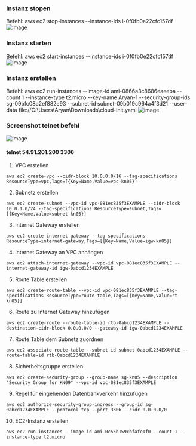### Instanz stopen
Befehl: aws ec2 stop-instances --instance-ids i-0f0fb0e22cfc157df
![image](https://github.com/user-attachments/assets/69239582-31b5-408d-a0b2-6d5371ca8b15)

### Instanz starten
Befehl: aws ec2 start-instances --instance-ids i-0f0fb0e22cfc157df
![image](https://github.com/user-attachments/assets/87858b4f-e63f-42a8-af5b-23e05b84fbfa)

### Instanz erstellen
Befehl: aws ec2 run-instances --image-id ami-0866a3c8686eaeeba --count 1 --instance-type t2.micro --key-name Aryan-1 --security-group-ids sg-09bfc08a2ef882e93 --subnet-id subnet-09b019c964a4f3d21 --user-data file://C:\Users\Aryan\Downloads\cloud-init.yaml
![image](https://github.com/user-attachments/assets/fc7b73f2-26f3-4d27-b76f-7c25db8ba8f0)
### Screenshot telnet befehl
![image](https://github.com/user-attachments/assets/264f0cb8-6dcb-42e0-a1d8-132410a0d74c)


#### telnet 54.91.201.200 3306

1. VPC erstellen
```
aws ec2 create-vpc --cidr-block 10.0.0.0/16 --tag-specifications ResourceType=vpc,Tags=[{Key=Name,Value=vpc-kn05}]
```

2. Subnetz erstellen
```
aws ec2 create-subnet --vpc-id vpc-081ec835f3EXAMPLE --cidr-block 10.0.1.0/24 --tag-specifications ResourceType=subnet,Tags=[{Key=Name,Value=subnet-kn05}]
```

3. Internet Gateway erstellen
```
aws ec2 create-internet-gateway --tag-specifications ResourceType=internet-gateway,Tags=[{Key=Name,Value=igw-kn05}]
```

4. Internet Gateway an VPC anhängen
```
aws ec2 attach-internet-gateway --vpc-id vpc-081ec835f3EXAMPLE --internet-gateway-id igw-0abcd1234EXAMPLE
```

5. Route Table erstellen
```
aws ec2 create-route-table --vpc-id vpc-081ec835f3EXAMPLE --tag-specifications ResourceType=route-table,Tags=[{Key=Name,Value=rt-kn05}]
```

6. Route zu Internet Gateway hinzufügen
```
aws ec2 create-route --route-table-id rtb-0abcd1234EXAMPLE --destination-cidr-block 0.0.0.0/0 --gateway-id igw-0abcd1234EXAMPLE
```

7. Route Table dem Subnetz zuordnen
```
aws ec2 associate-route-table --subnet-id subnet-0abcd1234EXAMPLE --route-table-id rtb-0abcd1234EXAMPLE
```

8. Sicherheitsgruppe erstellen
```
aws ec2 create-security-group --group-name sg-kn05 --description "Security Group for KN09" --vpc-id vpc-081ec835f3EXAMPLE
```

9. Regel für eingehenden Datenbankverkehr hinzufügen
```
aws ec2 authorize-security-group-ingress --group-id sg-0abcd1234EXAMPLE --protocol tcp --port 3306 --cidr 0.0.0.0/0
```

10. EC2-Instanz erstellen
```
aws ec2 run-instances --image-id ami-0c55b159cbfafe1f0 --count 1 --instance-type t2.micro
```

